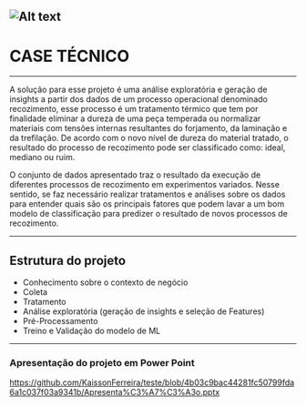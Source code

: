 ![Alt text](https://github.com/KaissonFerreira/teste/blob/4ef2964c0b549dd097a3015ad58cc2995e8a791a/A%C3%A7o.png)
---
# CASE TÉCNICO
---
A solução para esse projeto é uma análise exploratória e geração de insights a partir dos dados de um processo operacional denominado recozimento, esse processo é um tratamento térmico que tem por finalidade eliminar a dureza de uma peça temperada ou normalizar materiais com tensões internas resultantes do forjamento, da laminação e da trefilação. De acordo com o novo nível de dureza do material tratado, o resultado do processo de recozimento pode ser classificado como: ideal, mediano ou ruim.

O conjunto de dados apresentado traz o resultado da execução de diferentes processos de recozimento em experimentos variados. Nesse sentido, se faz necessário realizar tratamentos e análises sobre os dados para entender quais são os principais fatores que podem lavar a um bom modelo de classificação para predizer o resultado de novos processos de recozimento.

---

## Estrutura do projeto

* Conhecimento sobre o contexto de negócio
* Coleta
* Tratamento
* Análise exploratória (geração de insights e seleção de Features)
* Pré-Processamento
* Treino e Validação do modelo de ML

---
### Apresentação do projeto em Power Point
https://github.com/KaissonFerreira/teste/blob/4b03c9bac44281fc50799fda6a1c037f03a9341b/Apresenta%C3%A7%C3%A3o.pptx

